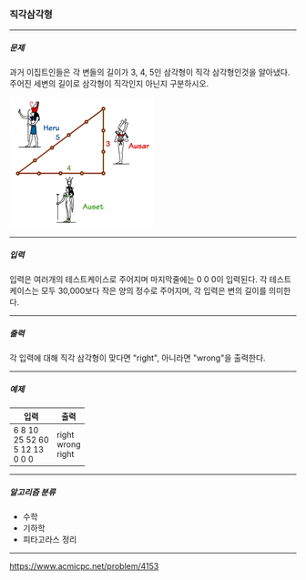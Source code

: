 ### 직각삼각형

***

##### 문제
과거 이집트인들은 각 변들의 길이가 3, 4, 5인 삼각형이 직각 삼각형인것을 알아냈다. 주어진 세변의 길이로 삼각형이 직각인지 아닌지 구분하시오.

![image](../images/rope-triangle.gif)

***

##### 입력
입력은 여러개의 테스트케이스로 주어지며 마지막줄에는 0 0 0이 입력된다. 각 테스트케이스는 모두 30,000보다 작은 양의 정수로 주어지며, 각 입력은 변의 길이를 의미한다.

***

##### 출력
각 입력에 대해 직각 삼각형이 맞다면 "right", 아니라면 "wrong"을 출력한다.

***

##### 예제
| 입력                                        | 출력                        |
|-------------------------------------------|---------------------------|
| 6 8 10<br/>25 52 60<br/>5 12 13<br/>0 0 0 | right<br/>wrong<br/>right |

***

##### 알고리즘 분류
* 수학
* 기하학
* 피타고라스 정리

***

https://www.acmicpc.net/problem/4153